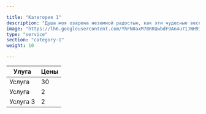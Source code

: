 ```yaml
---

title: "Категория 1"
description: "Душа моя озарена неземной радостью, как эти чудесные весенние утра, которыми я наслаждаюсь от всего сердца."
image: "https://lh6.googleusercontent.com/YhFN0axM7BRKQwbdF9An4u7IJWH9it_NvRhrVPKIIA"
type: "service"
section: "category-1"
weight: 10

---
```


Улуга   | Цены
--------|------
Услуга  | 30
Услуга  | 2
Услуга 3| 2
